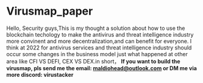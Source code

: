 # Virusmap_paper
Hello, Security guys,This is my thought  a solution about how to use the blockchain techology to make the antivirus  and threat intelligence 
industry more convinent and more decentralization,and can benefit  for everyone. I think at 2022 for antivirus services and  threat intelligence 
industry should occur some changes in the business model just what happened at other area like CFI VS DEFI, CEX VS DEX.in short，
**If you want to build the virusmap, pls send me the email: maldiohead@outlook.com or DM me via more discord: virustacker**



